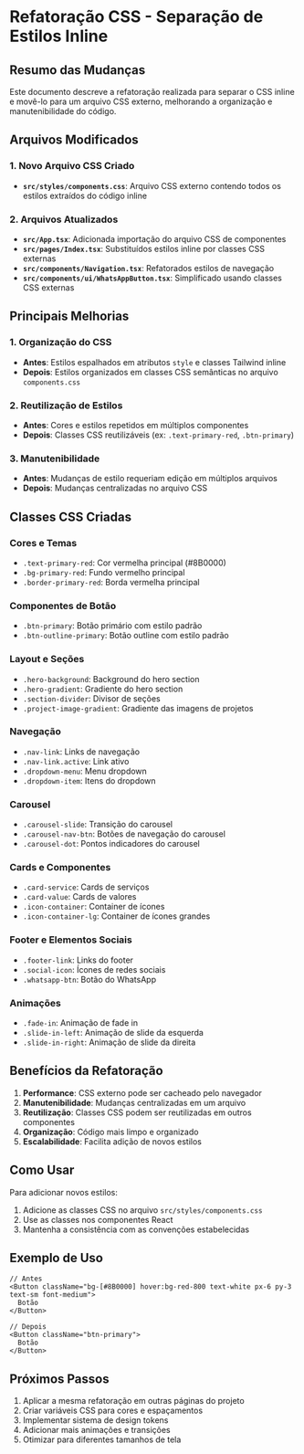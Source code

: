 # Refatoração CSS - Separação de Estilos Inline

## Resumo das Mudanças

Este documento descreve a refatoração realizada para separar o CSS inline e movê-lo para um arquivo CSS externo, melhorando a organização e manutenibilidade do código.

## Arquivos Modificados

### 1. Novo Arquivo CSS Criado
- **`src/styles/components.css`**: Arquivo CSS externo contendo todos os estilos extraídos do código inline

### 2. Arquivos Atualizados
- **`src/App.tsx`**: Adicionada importação do arquivo CSS de componentes
- **`src/pages/Index.tsx`**: Substituídos estilos inline por classes CSS externas
- **`src/components/Navigation.tsx`**: Refatorados estilos de navegação
- **`src/components/ui/WhatsAppButton.tsx`**: Simplificado usando classes CSS externas

## Principais Melhorias

### 1. Organização do CSS
- **Antes**: Estilos espalhados em atributos `style` e classes Tailwind inline
- **Depois**: Estilos organizados em classes CSS semânticas no arquivo `components.css`

### 2. Reutilização de Estilos
- **Antes**: Cores e estilos repetidos em múltiplos componentes
- **Depois**: Classes CSS reutilizáveis (ex: `.text-primary-red`, `.btn-primary`)

### 3. Manutenibilidade
- **Antes**: Mudanças de estilo requeriam edição em múltiplos arquivos
- **Depois**: Mudanças centralizadas no arquivo CSS

## Classes CSS Criadas

### Cores e Temas
- `.text-primary-red`: Cor vermelha principal (#8B0000)
- `.bg-primary-red`: Fundo vermelho principal
- `.border-primary-red`: Borda vermelha principal

### Componentes de Botão
- `.btn-primary`: Botão primário com estilo padrão
- `.btn-outline-primary`: Botão outline com estilo padrão

### Layout e Seções
- `.hero-background`: Background do hero section
- `.hero-gradient`: Gradiente do hero section
- `.section-divider`: Divisor de seções
- `.project-image-gradient`: Gradiente das imagens de projetos

### Navegação
- `.nav-link`: Links de navegação
- `.nav-link.active`: Link ativo
- `.dropdown-menu`: Menu dropdown
- `.dropdown-item`: Itens do dropdown

### Carousel
- `.carousel-slide`: Transição do carousel
- `.carousel-nav-btn`: Botões de navegação do carousel
- `.carousel-dot`: Pontos indicadores do carousel

### Cards e Componentes
- `.card-service`: Cards de serviços
- `.card-value`: Cards de valores
- `.icon-container`: Container de ícones
- `.icon-container-lg`: Container de ícones grandes

### Footer e Elementos Sociais
- `.footer-link`: Links do footer
- `.social-icon`: Ícones de redes sociais
- `.whatsapp-btn`: Botão do WhatsApp

### Animações
- `.fade-in`: Animação de fade in
- `.slide-in-left`: Animação de slide da esquerda
- `.slide-in-right`: Animação de slide da direita

## Benefícios da Refatoração

1. **Performance**: CSS externo pode ser cacheado pelo navegador
2. **Manutenibilidade**: Mudanças centralizadas em um arquivo
3. **Reutilização**: Classes CSS podem ser reutilizadas em outros componentes
4. **Organização**: Código mais limpo e organizado
5. **Escalabilidade**: Facilita adição de novos estilos

## Como Usar

Para adicionar novos estilos:
1. Adicione as classes CSS no arquivo `src/styles/components.css`
2. Use as classes nos componentes React
3. Mantenha a consistência com as convenções estabelecidas

## Exemplo de Uso

```tsx
// Antes
<Button className="bg-[#8B0000] hover:bg-red-800 text-white px-6 py-3 text-sm font-medium">
  Botão
</Button>

// Depois
<Button className="btn-primary">
  Botão
</Button>
```

## Próximos Passos

1. Aplicar a mesma refatoração em outras páginas do projeto
2. Criar variáveis CSS para cores e espaçamentos
3. Implementar sistema de design tokens
4. Adicionar mais animações e transições
5. Otimizar para diferentes tamanhos de tela 